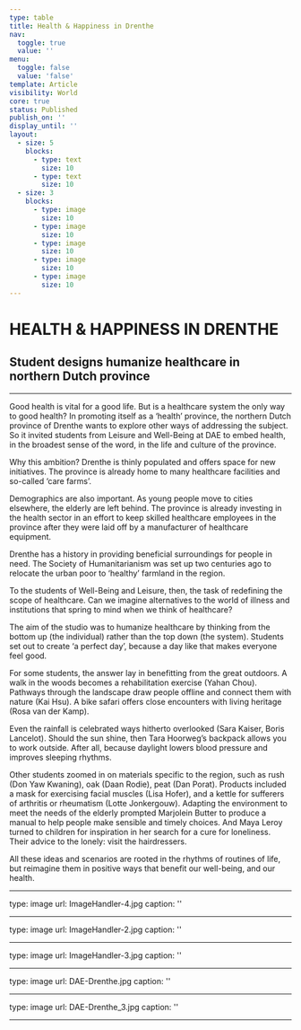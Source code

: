 ```yaml
---
type: table
title: Health & Happiness in Drenthe
nav:
  toggle: true
  value: ''
menu:
  toggle: false
  value: 'false'
template: Article
visibility: World
core: true
status: Published
publish_on: ''
display_until: ''
layout:
  - size: 5
    blocks:
      - type: text
        size: 10
      - type: text
        size: 10
  - size: 3
    blocks:
      - type: image
        size: 10
      - type: image
        size: 10
      - type: image
        size: 10
      - type: image
        size: 10
      - type: image
        size: 10
---
```


# HEALTH & HAPPINESS IN DRENTHE

## Student designs humanize healthcare in northern Dutch province

---

Good health is vital for a good life. But is a healthcare system the only way to good health? In promoting itself as a ‘health’ province, the northern Dutch province of Drenthe wants to explore other ways of addressing the subject. So it invited students from Leisure and Well-Being at DAE to embed health, in the broadest sense of the word, in the life and culture of the province.

Why this ambition? Drenthe is thinly populated and offers space for new initiatives. The province is already home to many healthcare facilities and so-called ‘care farms’.

Demographics are also important. As young people move to cities elsewhere, the elderly are left behind. The province is already investing in the health sector in an effort to keep skilled healthcare employees in the province after they were laid off by a manufacturer of healthcare equipment.

Drenthe has a history in providing beneficial surroundings for people in need. The Society of Humanitarianism was set up two centuries ago to relocate the urban poor to ‘healthy’ farmland in the region.

To the students of Well-Being and Leisure, then, the task of redefining the scope of healthcare. Can we imagine alternatives to the world of illness and institutions that spring to mind when we think of healthcare?

The aim of the studio was to humanize healthcare by thinking from the bottom up (the individual) rather than the top down (the system). Students set out to create ‘a perfect day’, because a day like that makes everyone feel good.

For some students, the answer lay in benefitting from the great outdoors. A walk in the woods becomes a rehabilitation exercise (Yahan Chou). Pathways through the landscape draw people offline and connect them with nature (Kai Hsu). A bike safari offers close encounters with living heritage (Rosa van der Kamp).

Even the rainfall is celebrated ways hitherto overlooked (Sara Kaiser, Boris Lancelot). Should the sun shine, then Tara Hoorweg’s backpack allows you to work outside. After all, because daylight lowers blood pressure and improves sleeping rhythms.

Other students zoomed in on materials specific to the region, such as rush (Don Yaw Kwaning), oak (Daan Rodie), peat (Dan Porat). Products included a mask for exercising facial muscles (Lisa Hofer), and a kettle for sufferers of arthritis or rheumatism (Lotte Jonkergouw).
Adapting the environment to meet the needs of the elderly prompted Marjolein Butter to produce a manual to help people make sensible and timely choices. And Maya Leroy turned to children for inspiration in her search for a cure for loneliness. Their advice to the lonely: visit the hairdressers.

All these ideas and scenarios are rooted in the rhythms of routines of life, but reimagine them in positive ways that benefit our well-being, and our health.

---

type: image
url: ImageHandler-4.jpg
caption: ''

---

type: image
url: ImageHandler-2.jpg
caption: ''

---

type: image
url: ImageHandler-3.jpg
caption: ''

---

type: image
url: DAE-Drenthe.jpg
caption: ''

---

type: image
url: DAE-Drenthe_3.jpg
caption: ''

---
